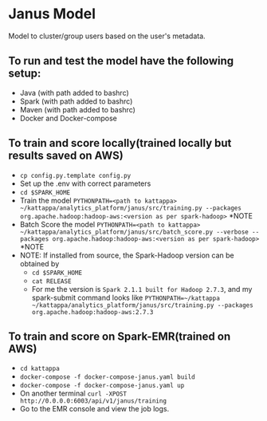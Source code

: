 # Janus Model

Model to cluster/group users based on the user's metadata.

## To run and test the model have the following setup:
* Java (with path added to bashrc)
* Spark (with path added to bashrc)
* Maven (with path added to bashrc)
* Docker and Docker-compose


## To train and score locally(trained locally but results saved on AWS)
* `cp config.py.template config.py`
* Set up the .env with correct parameters
* `cd $SPARK_HOME`
* Train the model `PYTHONPATH=<path to kattappa> ~/kattappa/analytics_platform/janus/src/training.py --packages org.apache.hadoop:hadoop-aws:<version as per spark-hadoop>` *NOTE
* Batch Score the model `PYTHONPATH=<path to kattappa> ~/kattappa/analytics_platform/janus/src/batch_score.py --verbose --packages org.apache.hadoop:hadoop-aws:<version as per spark-hadoop>` *NOTE
* NOTE: If installed from source, the Spark-Hadoop version can be obtained by
  * `cd $SPARK_HOME`
  * `cat RELEASE`
  * For me the version is `Spark 2.1.1 built for Hadoop 2.7.3`, and my spark-submit command looks like
  `PYTHONPATH=~/kattappa ~/kattappa/analytics_platform/janus/src/training.py --packages org.apache.hadoop:hadoop-aws:2.7.3`
  
  
## To train and score on Spark-EMR(trained on AWS)
* `cd kattappa`
* `docker-compose -f docker-compose-janus.yaml build`
* `docker-compose -f docker-compose-janus.yaml up`
* On another terminal `curl -XPOST http://0.0.0.0:6003/api/v1/janus/training`
* Go to the EMR console and view the job logs.
